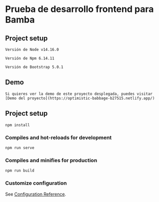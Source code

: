 # Prueba de desarrollo frontend para Bamba

## Project setup
```
Versión de Node v14.16.0

Versión de Npm 6.14.11

Versión de Bootstrap 5.0.1
```
## Demo
```
Si quieres ver la demo de este proyecto desplegada, puedes visitar  [Demo del proyecto](https://optimistic-babbage-b27515.netlify.app/) 
```
## Project setup
```
npm install
```

### Compiles and hot-reloads for development
```
npm run serve
```

### Compiles and minifies for production
```
npm run build
```

### Customize configuration
See [Configuration Reference](https://cli.vuejs.org/config/).
